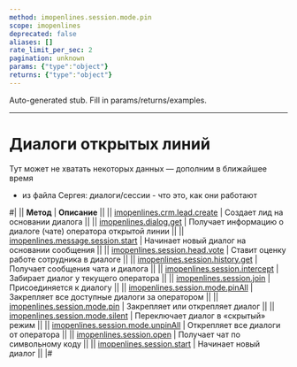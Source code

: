 ```yaml
---
method: imopenlines.session.mode.pin
scope: imopenlines
deprecated: false
aliases: []
rate_limit_per_sec: 2
pagination: unknown
params: {"type":"object"}
returns: {"type":"object"}
---
```


Auto-generated stub. Fill in params/returns/examples.

---

# Диалоги открытых линий



Тут может не хватать некоторых данных — дополним в ближайшее время







- из файла Сергея: диалоги/сессии - что это, как они работают






#|
|| **Метод** | **Описание** ||
|| [imopenlines.crm.lead.create](./imopenlines-crm-lead-create.md) | Создает лид на основании диалога ||
|| [imopenlines.dialog.get](./imopenlines-dialog-get.md) | Получает информацию о диалоге (чате) оператора открытой линии ||
|| [imopenlines.message.session.start](./imopenlines-message-session-start.md) | Начинает новый диалог на основании сообщения ||
|| [imopenlines.session.head.vote](./imopenlines-session-head-vote.md) | Ставит оценку работе сотрудника в диалоге ||
|| [imopenlines.session.history.get](./imopenlines-session-history-get.md) | Получает сообщения чата и диалога ||
|| [imopenlines.session.intercept](./imopenlines-session-intercept.md) | Забирает диалог у текущего оператора ||
|| [imopenlines.session.join](./imopenlines-session-join.md) | Присоединяется к диалогу ||
|| [imopenlines.session.mode.pinAll](./imopenlines-session-mode-pin-all.md) | Закрепляет все доступные диалоги за оператором ||
|| [imopenlines.session.mode.pin](./imopenlines-session-mode-pin.md) | Закрепляет или открепляет диалог ||
|| [imopenlines.session.mode.silent](./imopenlines-session-mode-silent.md) | Переключает диалог в «скрытый» режим ||
|| [imopenlines.session.mode.unpinAll](./imopenlines-session-mode-unpin-all.md) | Открепляет все диалоги от оператора ||
|| [imopenlines.session.open](./imopenlines-session-open.md) | Получает чат по символьному коду ||
|| [imopenlines.session.start](./imopenlines-session-start.md) | Начинает новый диалог ||
|#

